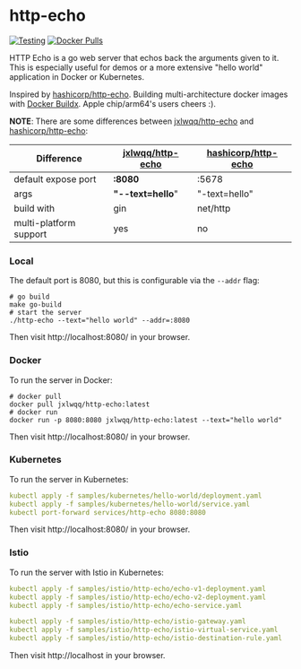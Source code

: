# http-echo

[![Testing](https://github.com/jxlwqq/http-echo/actions/workflows/testing.yml/badge.svg)](https://github.com/jxlwqq/http-echo/actions/workflows/testing.yml) 
[![Docker Pulls](https://img.shields.io/docker/pulls/jxlwqq/http-echo)](https://hub.docker.com/repository/docker/jxlwqq/http-echo)

HTTP Echo is a go web server that echos back the arguments given to it. This is especially useful for demos or a more extensive "hello world" application in Docker or Kubernetes.

Inspired by [hashicorp/http-echo](https://github.com/hashicorp/http-echo). Building multi-architecture docker images with [Docker Buildx](https://docs.docker.com/buildx/working-with-buildx/). Apple chip/arm64's users cheers :).

**NOTE**: There are some differences between [jxlwqq/http-echo](https://github.com/jxlwqq/http-echo) and [hashicorp/http-echo](https://github.com/hashicorp/http-echo):

| Difference |  [jxlwqq/http-echo](https://github.com/jxlwqq/http-echo) |  [hashicorp/http-echo](https://github.com/hashicorp/http-echo)|
|---|---|---|
| default expose port | **:8080** | :5678 |
| args | **"--text=hello**" | "-text=hello" |
| build with | gin | net/http |
| multi-platform support | yes | no |

### Local
The default port is 8080, but this is configurable via the `--addr` flag:

```shell
# go build
make go-build
# start the server
./http-echo --text="hello world" --addr=:8080
```

Then visit http://localhost:8080/ in your browser.

### Docker

To run the server in Docker:

```shell
# docker pull
docker pull jxlwqq/http-echo:latest
# docker run
docker run -p 8080:8080 jxlwqq/http-echo:latest --text="hello world"
```

Then visit http://localhost:8080/ in your browser.

### Kubernetes

To run the server in Kubernetes:

```yaml
kubectl apply -f samples/kubernetes/hello-world/deployment.yaml
kubectl apply -f samples/kubernetes/hello-world/service.yaml
kubectl port-forward services/http-echo 8080:8080
```

Then visit http://localhost:8080/ in your browser.


### Istio

To run the server with Istio in Kubernetes:

```yaml
kubectl apply -f samples/istio/http-echo/echo-v1-deployment.yaml
kubectl apply -f samples/istio/http-echo/echo-v2-deployment.yaml
kubectl apply -f samples/istio/http-echo/echo-service.yaml

kubectl apply -f samples/istio/http-echo/istio-gateway.yaml
kubectl apply -f samples/istio/http-echo/istio-virtual-service.yaml
kubectl apply -f samples/istio/http-echo/istio-destination-rule.yaml
```

Then visit http://localhost in your browser.
